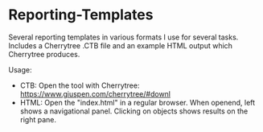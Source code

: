 # Reporting-Templates

Several reporting templates in various formats I use for several tasks. Includes a Cherrytree .CTB file and an example HTML output which Cherrytree produces.

Usage:
 - CTB: Open the tool with Cherrytree: https://www.giuspen.com/cherrytree/#downl
 - HTML: Open the "index.html" in a regular browser. When openend, left shows a navigational panel. Clicking on objects shows results on the right pane.
